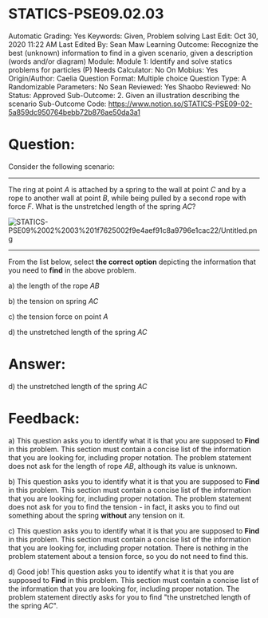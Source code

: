 # STATICS-PSE09.02.03

Automatic Grading: Yes
Keywords: Given, Problem solving
Last Edit: Oct 30, 2020 11:22 AM
Last Edited By: Sean Maw
Learning Outcome: Recognize the best (unknown) information to find in a given scenario, given a description (words and/or diagram)
Module: Module 1: Identify and solve statics problems for particles (P)
Needs Calculator: No
On Mobius: Yes
Origin/Author: Caelia
Question Format: Multiple choice
Question Type: A
Randomizable Parameters: No
Sean Reviewed: Yes
Shaobo Reviewed: No
Status: Approved
Sub-Outcome: 2. Given an illustration describing the scenario
Sub-Outcome Code: https://www.notion.so/STATICS-PSE09-02-5a859dc950764bebb72b876ae50da3a1

# Question:

Consider the following scenario:

---

The ring at point $A$ is attached by a spring to the wall at point $C$ and by a rope to another wall at point $B$, while being pulled by a second rope with force $F$. What is the unstretched length of the spring $AC$?

![STATICS-PSE09%2002%2003%201f7625002f9e4aef91c8a9796e1cac22/Untitled.png](STATICS-PSE09%2002%2003%201f7625002f9e4aef91c8a9796e1cac22/Untitled.png)

---

From the list below, select **the correct option** depicting the information that you need to **find** in the above problem.  

a) the length of the rope $AB$

b) the tension on spring $AC$

c) the tension force on point $A$

d) the unstretched length of the spring $AC$

# Answer:

d) the unstretched length of the spring $AC$

# Feedback:

a) This question asks you to identify what it is that you are supposed to **Find** in this problem. This section must contain a concise list of the information that you are looking for, including proper notation. The problem statement does not ask for the length of rope $AB$, although its value is unknown.

b) This question asks you to identify what it is that you are supposed to **Find** in this problem. This section must contain a concise list of the information that you are looking for, including proper notation. The problem statement does not ask for you to find the tension - in fact, it asks you to find out something about the spring **without** any tension on it. 

c) This question asks you to identify what it is that you are supposed to **Find** in this problem. This section must contain a concise list of the information that you are looking for, including proper notation. There is nothing in the problem statement about a tension force, so you do not need to find this. 

d) Good job! This question asks you to identify what it is that you are supposed to **Find** in this problem. This section must contain a concise list of the information that you are looking for, including proper notation. The problem statement directly asks for you to find "the unstretched length of the spring $AC$".
